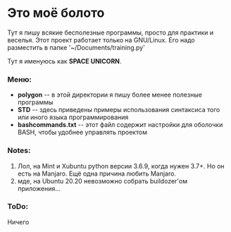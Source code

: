 # Это моё болото

Тут я пишу всякие бесполезные программы, просто для практики и веселья.
Этот проект работает только на GNU/Linux. Его надо разместить в папке
'~/Documents/training.py'

Тут я именуюсь как **SPACE UNICORN**.

### Меню:
  * **polygon** -- в этой директории я пишу более менее полезные программы
  * **STD** -- здесь приведены примеры использования синтаксиса того или 
               иного языка программирования
  * **bashcommands.txt** -- этот файл содержит настройки для оболочки BASH,
                            чтобы удобнее управлять проектом
### Notes:
1) Лол, на Mint и Xubuntu python версии 3.6.9, когда нужен 3.7+. Но он есть 
на Manjaro. Ещё одна причина любить Manjaro.
2) мде, на Ubuntu 20.20 невозможно собрать buildozer'ом приложения...

### ToDo:
Ничего
